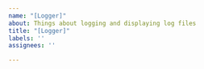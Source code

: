 ```yaml
---
name: "[Logger]"
about: Things about logging and displaying log files
title: "[Logger]"
labels: ''
assignees: ''

---
```



